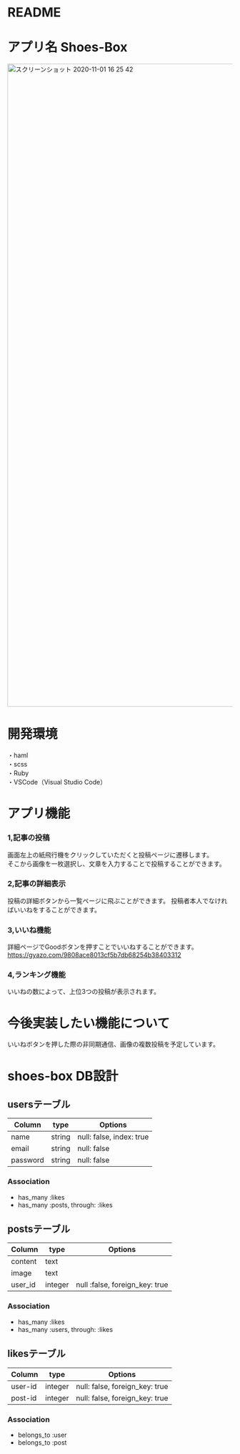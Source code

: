 # README

# アプリ名 Shoes-Box  
<img width="1440" alt="スクリーンショット 2020-11-01 16 25 42" src="https://user-images.githubusercontent.com/65848769/97797324-75dfbc80-1c5f-11eb-881a-ba67ebb61da3.png">


# 開発環境
・haml  
・scss  
・Ruby  
・VSCode（Visual Studio Code）

# アプリ機能
### 1,記事の投稿  
画面左上の紙飛行機をクリックしていただくと投稿ページに遷移します。  
そこから画像を一枚選択し、文章を入力することで投稿することができます。

### 2,記事の詳細表示  
投稿の詳細ボタンから一覧ページに飛ぶことができます。
投稿者本人でなければいいねをすることができます。

### 3,いいね機能
詳細ページでGoodボタンを押すことでいいねすることができます。  
https://gyazo.com/9808ace8013cf5b7db68254b38403312

### 4,ランキング機能
いいねの数によって、上位3つの投稿が表示されます。  

# 今後実装したい機能について  
いいねボタンを押した際の非同期通信、画像の複数投稿を予定しています。

# shoes-box DB設計

## usersテーブル
|Column|type|Options|
|------|----|-------|
|name|string|null: false, index: true|
|email|string|null: false|
|password|string|null: false|
### Association
- has_many :likes
- has_many :posts, through: :likes

## postsテーブル
|Column|type|Options|
|------|----|-------|
|content|text||
|image|text||
|user_id|integer|null :false, foreign_key: true|
### Association
- has_many :likes
- has_many :users, through: :likes

## likesテーブル
|Column|type|Options|
|------|----|-------|
|user-id|integer|null: false, foreign_key: true|
|post-id|integer|null: false, foreign_key: true|
### Association
- belongs_to :user
- belongs_to :post
